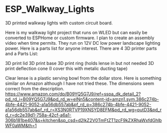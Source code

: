 # ESP_Walkway_Lights
3D printed walkway lights with custom circuit board. 

Here is my walkway light project that runs on WLED but can easily be converted to ESPHome or custom firmware.  I plan to create an assembly video when time permits.  They run on 12V DC low power landscape lighting power.  Here is a parts list for anyone interest.  There are 4 3D printer parts and a 
Parts List:

3D print lid
3D print base
3D print ring (holds lense in but not needed
3D print deflection cone (I cover this with metalic ducting tape)

Clear lense is a plastic serving bowl from the dollar store.  Here is something similar on Amazon although I have not tried these.  The dimensions seem correct from the description.
https://www.amazon.com/dp/B09YQ5G7J9/ref=sspa_dk_detail_2?pd_rd_i=B09YQ5G7J9&pd_rd_w=eINn5&content-id=amzn1.sym.386c274b-4bfe-4421-9052-a1a56db557ab&pf_rd_p=386c274b-4bfe-4421-9052-a1a56db557ab&pf_rd_r=XS3N0RTVP19XNSYD8EFM&pd_rd_wg=putD3&pd_rd_r=dc2e39d1-758a-42cf-a6a1-306b181be407&s=kitchen&sp_csd=d2lkZ2V0TmFtZT1zcF9kZXRhaWxfdGhlbWF0aWM&th=1
